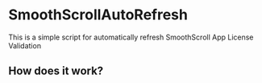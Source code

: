 # SmoothScrollAutoRefresh
This is a simple script for automatically refresh SmoothScroll App License Validation

## How does it work?

